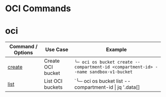 # OCI Commands


# oci


Command / Options |  Use Case        |     Example      |  
| ------------- |-------------| -------------| 
| [create](https://docs.oracle.com/en-us/iaas/tools/oci-cli/2.9.1/oci_cli_docs/cmdref/os/bucket/create.html) | Create OCI bucket | `╰─ oci os bucket create --compartment-id <compartment-id> --name sandbox-v1-bucket`
| [list](https://docs.oracle.com/en-us/iaas/tools/oci-cli/3.16.0/oci_cli_docs/cmdref/os/bucket/list.html)| List OCI buckets | `╰─ oci os bucket list --compartment-id <compartment-id> \| jq '.data[] | {name} '` |